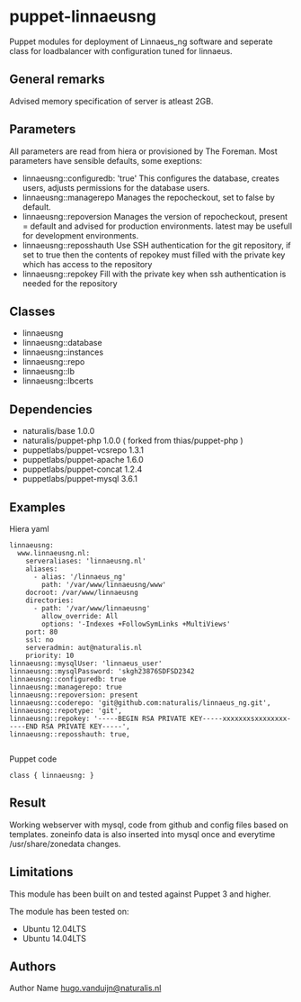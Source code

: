 puppet-linnaeusng
===================

Puppet modules for deployment of Linnaeus_ng software and seperate class for loadbalancer with configuration tuned for linnaeus. 

General remarks
-------------
Advised memory specification of server is atleast 2GB.

Parameters
-------------
All parameters are read from hiera or provisioned by The Foreman. Most parameters have sensible defaults, some exeptions: 
- linnaeusng::configuredb: 'true' 
This configures the database, creates users, adjusts permissions for the database users.
- linnaeusng::managerepo
Manages the repocheckout, set to false by default. 
- linnaeusng::repoversion
Manages the version of repocheckout, present = default and advised for production environments. latest may be usefull for development environments. 
- linnaeusng::reposshauth
Use SSH authentication for the git repository, if set to true then the contents of repokey must filled with the private key which has access to the repository
- linnaeusng::repokey
Fill with the private key when ssh authentication is needed for the repository



Classes
-------------
- linnaeusng
- linnaeusng::database
- linnaeusng::instances
- linnaeusng::repo
- linnaeusng::lb
- linnaeusng::lbcerts


Dependencies
-------------
- naturalis/base 1.0.0
- naturalis/puppet-php 1.0.0 ( forked from thias/puppet-php )
- puppetlabs/puppet-vcsrepo 1.3.1
- puppetlabs/puppet-apache 1.6.0
- puppetlabs/puppet-concat 1.2.4
- puppetlabs/puppet-mysql 3.6.1


Examples
-------------
Hiera yaml


```
linnaeusng:
  www.linnaeusng.nl:
    serveraliases: 'linnaeusng.nl'
    aliases:
      - alias: '/linnaeus_ng'
        path: '/var/www/linnaeusng/www'
    docroot: /var/www/linnaeusng
    directories:
      - path: '/var/www/linnaeusng'
        allow_override: All
        options: '-Indexes +FollowSymLinks +MultiViews'
    port: 80
    ssl: no
    serveradmin: aut@naturalis.nl
    priority: 10
linnaeusng::mysqlUser: 'linnaeus_user'
linnaeusng::mysqlPassword: 'skgh23876SDFSD2342
linnaeusng::configuredb: true
linnaeusng::managerepo: true
linnaeusng::repoversion: present
linnaeusng::coderepo: 'git@github.com:naturalis/linnaeus_ng.git',
linnaeusng::repotype: 'git',
linnaeusng::repokey: '-----BEGIN RSA PRIVATE KEY-----xxxxxxxsxxxxxxxx-----END RSA PRIVATE KEY-----',
linnaeusng::reposshauth: true,


```
Puppet code
```
class { linnaeusng: }
```
Result
-------------
Working webserver with mysql, code from github and config files based on templates. zoneinfo data is also inserted into mysql once and everytime /usr/share/zonedata changes. 


Limitations
-------------
This module has been built on and tested against Puppet 3 and higher.


The module has been tested on:
- Ubuntu 12.04LTS
- Ubuntu 14.04LTS

Authors
-------------
Author Name <hugo.vanduijn@naturalis.nl>

